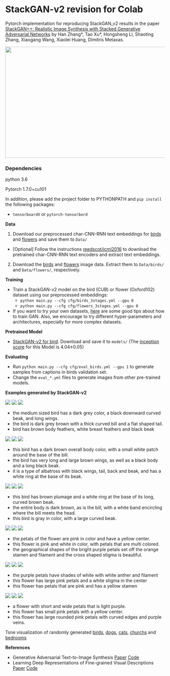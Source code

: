 # StackGAN-v2 revision for Colab

Pytorch implementation for reproducing StackGAN_v2 results in the paper [StackGAN++: Realistic Image Synthesis with Stacked Generative Adversarial Networks](https://arxiv.org/abs/1710.10916) by Han Zhang*, Tao Xu*, Hongsheng Li, Shaoting Zhang, Xiaogang Wang,   Xiaolei Huang, Dimitris Metaxas.

<img src="examples/framework.jpg" width="900px" height="350px"/>



### Dependencies
python 3.6

Pytorch 1.7.0+cu101

In addition, please add the project folder to PYTHONPATH and `pip install` the following packages:
- `tensorboardX` or `pytorch-tensorbord`


**Data**

1. Download our preprocessed char-CNN-RNN text embeddings for [birds](https://drive.google.com/open?id=0B3y_msrWZaXLT1BZdVdycDY5TEE) and [flowers](https://drive.google.com/open?id=0B3y_msrWZaXLaUc0UXpmcnhaVmM) and save them to `Data/`
  - [Optional] Follow the instructions [reedscot/icml2016](https://github.com/reedscot/icml2016) to download the pretrained char-CNN-RNN text encoders and extract text embeddings.
2. Download the [birds](http://www.vision.caltech.edu/visipedia/CUB-200-2011.html) and [flowers](http://www.robots.ox.ac.uk/~vgg/data/flowers/102/) image data. Extract them to `Data/birds/` and `Data/flowers/`, respectively.

**Training**

- Train a StackGAN-v2 model on the bird (CUB) or flower (Oxford102) dataset using our preprocessed embeddings:
  -  `python main.py --cfg cfg/birds_3stages.yml --gpu 0`
  -  `python main.py --cfg cfg/flowers_3stages.yml --gpu 0`
- If you want to try your own datasets, [here](https://github.com/soumith/ganhacks) are some good tips about how to train GAN. Also, we encourage to try different hyper-parameters and architectures, especially for more complex datasets.



**Pretrained Model**
- [StackGAN-v2 for bird](https://drive.google.com/open?id=1s5Yf3nFiXx0lltMFOiJWB6s1LP24RcwH). Download and save it to `models/` (The [inception score](https://github.com/hanzhanggit/StackGAN-inception-model) for this Model is 4.04±0.05)



**Evaluating**
- Run `python main.py --cfg cfg/eval_birds.yml --gpu 1` to generate samples from captions in birds validation set.
- Change the `eval_*.yml` files to generate images from other pre-trained models. 


**Examples generated by StackGAN-v2**

![](./models/birds_3stages/iteration210000/single_samples/valid/001.Black_footed_Albatross/Black_Footed_Albatross_0001_796111_256_sentence0.png)
![](./models/birds_3stages/iteration210000/single_samples/valid/001.Black_footed_Albatross/Black_Footed_Albatross_0001_796111_256_sentence1.png)
![](./models/birds_3stages/iteration210000/single_samples/valid/001.Black_footed_Albatross/Black_Footed_Albatross_0001_796111_256_sentence2.png)

- the medium sized bird has a dark grey color, a black downward curved beak, and long wings.
- the bird is dark grey brown with a thick curved bill and a flat shaped tail.
- bird has brown body feathers, white breast feathers and black beak

![](./models/birds_3stages/iteration210000/single_samples/valid/001.Black_footed_Albatross/Black_Footed_Albatross_0001_796111_256_sentence3.png)
![](./models/birds_3stages/iteration210000/single_samples/valid/001.Black_footed_Albatross/Black_Footed_Albatross_0001_796111_256_sentence4.png)
![](./models/birds_3stages/iteration210000/single_samples/valid/001.Black_footed_Albatross/Black_Footed_Albatross_0001_796111_256_sentence5.png)

- this bird has a dark brown overall body color, with a small white patch around the base of the bill.
- the bird has very long and large brown wings, as well as a black body and a long black beak.
- it is a type of albatross with black wings, tail, back and beak, and has a white ring at the base of its beak.

![](./models/birds_3stages/iteration210000/single_samples/valid/001.Black_footed_Albatross/Black_Footed_Albatross_0001_796111_256_sentence6.png)
![](./models/birds_3stages/iteration210000/single_samples/valid/001.Black_footed_Albatross/Black_Footed_Albatross_0001_796111_256_sentence7.png)
![](./models/birds_3stages/iteration210000/single_samples/valid/001.Black_footed_Albatross/Black_Footed_Albatross_0001_796111_256_sentence8.png)

- this bird has brown plumage and a white ring at the base of its long, curved brown beak.
- the entire body is dark brown, as is the bill, with a white band encircling where the bill meets the head.
- this bird is gray in color, with a large curved beak.

![](./models/flowers_3stages/iteration176052/single_samples/valid/jpg/image_06734_256_sentence0.png)
![](./models/flowers_3stages/iteration176052/single_samples/valid/jpg/image_06734_256_sentence1.png)
![](./models/flowers_3stages/iteration176052/single_samples/valid/jpg/image_06734_256_sentence2.png)

- the petals of the flower are pink in color and have a yellow center.
- this flower is pink and white in color, with petals that are multi colored.
- the geographical shapes of the bright purple petals set off the orange stamen and filament and the cross shaped stigma is beautiful.

![](./models/flowers_3stages/iteration176052/single_samples/valid/jpg/image_06734_256_sentence3.png)
![](./models/flowers_3stages/iteration176052/single_samples/valid/jpg/image_06734_256_sentence4.png)
![](./models/flowers_3stages/iteration176052/single_samples/valid/jpg/image_06734_256_sentence5.png)

- the purple petals have shades of white with white anther and filament
- this flower has large pink petals and a white stigma in the center
- this flower has petals that are pink and has a yellow stamen

![](./models/flowers_3stages/iteration176052/single_samples/valid/jpg/image_06734_256_sentence6.png)
![](./models/flowers_3stages/iteration176052/single_samples/valid/jpg/image_06734_256_sentence7.png)
![](./models/flowers_3stages/iteration176052/single_samples/valid/jpg/image_06734_256_sentence8.png)

- a flower with short and wide petals that is light purple.
- this flower has small pink petals with a yellow center.
- this flower has large rounded pink petals with curved edges and purple veins.


Tsne visualization of randomly generated [birds](https://github.com/hanzhanggit/StackGAN-v2/blob/master/examples/bird_res256_grid50x50.jpg), [dogs](https://github.com/hanzhanggit/StackGAN-v2/blob/master/examples/dog_res256_grid50x50.jpg), [cats](https://github.com/hanzhanggit/StackGAN-v2/blob/master/examples/cat_res256_grid50x50.jpg), [churchs](https://github.com/hanzhanggit/StackGAN-v2/blob/master/examples/church_res256_grid50x50.jpg) and [bedrooms](https://github.com/hanzhanggit/StackGAN-v2/blob/master/examples/bedroom_res256_grid50x50.jpg)



**References**

- Generative Adversarial Text-to-Image Synthesis [Paper](https://arxiv.org/abs/1605.05396) [Code](https://github.com/reedscot/icml2016)
- Learning Deep Representations of Fine-grained Visual Descriptions [Paper](https://arxiv.org/abs/1605.05395) [Code](https://github.com/reedscot/cvpr2016)

